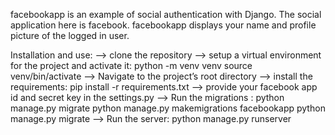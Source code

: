 facebookapp is an example of social authentication with Django.
The social application here is facebook.
facebookapp displays your name and profile picture of the logged in user.

Installation and use:
–> clone the repository
–> setup a virtual environment for the project and activate it:
python -m venv venv
source venv/bin/activate
–> Navigate to the project’s root directory
–> install the requirements: pip install -r requirements.txt
–> provide your facebook app id and secret key in the settings.py
–> Run the migrations : python manage.py migrate
python manage.py makemigrations facebookapp
python manage.py migrate
–> Run the server: python manage.py runserver


